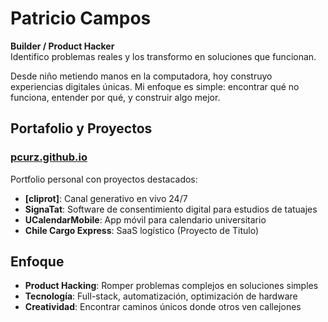 # Patricio Campos

**Builder / Product Hacker**  
Identifico problemas reales y los transformo en soluciones que funcionan.

Desde niño metiendo manos en la computadora, hoy construyo experiencias digitales únicas. Mi enfoque es simple: encontrar qué no funciona, entender por qué, y construir algo mejor.

## Portafolio y Proyectos

### [pcurz.github.io](https://pcurz.github.io)
Portfolio personal con proyectos destacados:
- **[cliprot]**: Canal generativo en vivo 24/7
- **SignaTat**: Software de consentimiento digital para estudios de tatuajes  
- **UCalendarMobile**: App móvil para calendario universitario
- **Chile Cargo Express**: SaaS logístico (Proyecto de Titulo)

## Enfoque
- **Product Hacking**: Romper problemas complejos en soluciones simples
- **Tecnología**: Full-stack, automatización, optimización de hardware
- **Creatividad**: Encontrar caminos únicos donde otros ven callejones
